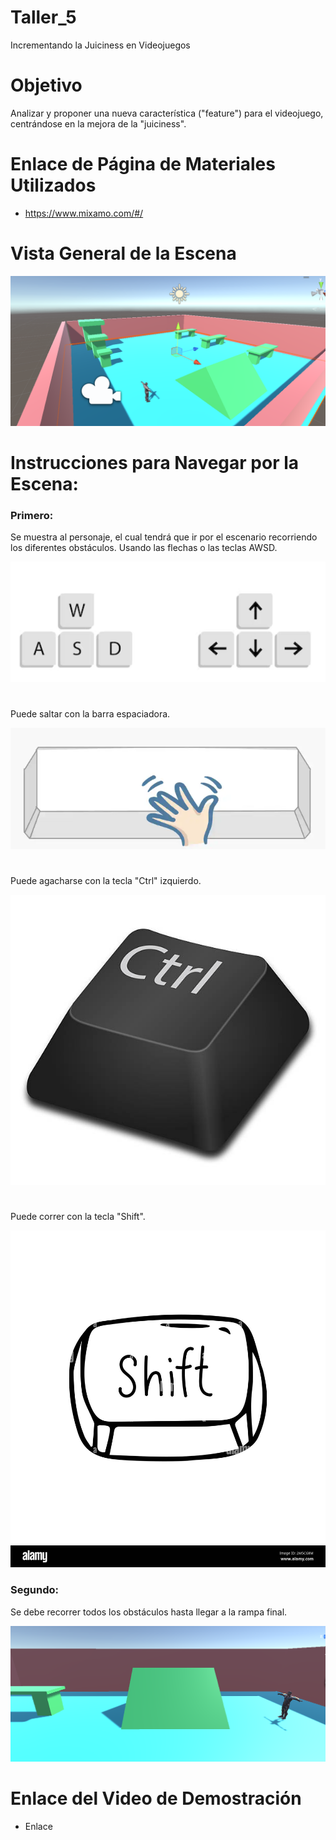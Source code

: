 # Taller_5
Incrementando la Juiciness en Videojuegos

# Objetivo
Analizar y proponer una nueva característica ("feature") para el videojuego, centrándose en la mejora de la "juiciness".

# Enlace de Página de Materiales Utilizados
- https://www.mixamo.com/#/

# Vista General de la Escena
![Imagen](https://github.com/DeividN21/Taller_5/blob/main/VistaGeneral.png?raw=true)

# Instrucciones para Navegar por la Escena:
### Primero:
Se muestra al personaje, el cual tendrá que ir por el escenario recorriendo los diferentes obstáculos. Usando las flechas o las teclas AWSD.

![Imagen](https://github.com/DeividN21/Taller_2/blob/main/Instrucciones1.png?raw=true)

#
Puede saltar con la barra espaciadora.

![Imagen](https://github.com/DeividN21/Taller_3/blob/main/Tanque3.png?raw=true)

#
Puede agacharse con la tecla "Ctrl" izquierdo.

![Imagen](https://github.com/DeividN21/Taller_5/blob/main/ctrl_button.jpg?raw=true)

#
Puede correr con la tecla "Shift".

![Imagen](https://github.com/DeividN21/Taller_5/blob/main/shift_button.jpg?raw=true)

### Segundo:
Se debe recorrer todos los obstáculos hasta llegar a la rampa final.

![Imagen](https://github.com/DeividN21/Taller_5/blob/main/rampa_final.png?raw=true)

# Enlace del Video de Demostración
- Enlace
